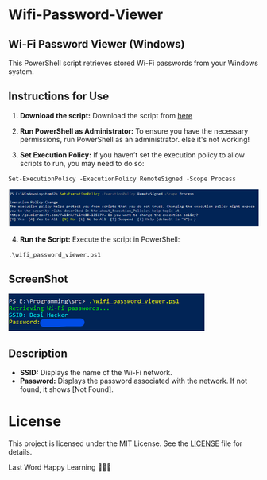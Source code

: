 # Wifi-Password-Viewer

## Wi-Fi Password Viewer (Windows)
This PowerShell script retrieves stored Wi-Fi passwords from your Windows system.


## Instructions for Use
1. **Download the script:**
Download the script from [here]()

3. **Run PowerShell as Administrator:** 
To ensure you have the necessary permissions, run PowerShell as an administrator. else it's not working!

5. **Set Execution Policy:** 
If you haven’t set the execution policy to allow scripts to run, you may need to do so:
```
Set-ExecutionPolicy -ExecutionPolicy RemoteSigned -Scope Process
```
  <img src="./images/execute permission.png" alt="execute permission">

4. **Run the Script:**
Execute the script in PowerShell:
```
.\wifi_password_viewer.ps1
```

## ScreenShot
<img src="./images/wifi.png" alt="Show wifi passsword ">

## Description
- **SSID:** Displays the name of the Wi-Fi network.
- **Password:** Displays the password associated with the network. If not found, it shows [Not Found].


# License

This project is licensed under the MIT License. See the [LICENSE](LICENSE.md) file for details.


Last Word 
Happy Learning 🎉📩💖

